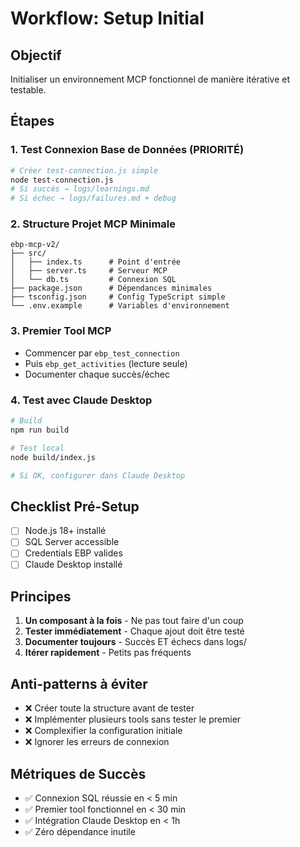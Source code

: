 # Workflow: Setup Initial

## Objectif
Initialiser un environnement MCP fonctionnel de manière itérative et testable.

## Étapes

### 1. Test Connexion Base de Données (PRIORITÉ)
```bash
# Créer test-connection.js simple
node test-connection.js
# Si succès → logs/learnings.md
# Si échec → logs/failures.md + debug
```

### 2. Structure Projet MCP Minimale
```
ebp-mcp-v2/
├── src/
│   ├── index.ts      # Point d'entrée
│   ├── server.ts     # Serveur MCP
│   └── db.ts         # Connexion SQL
├── package.json      # Dépendances minimales
├── tsconfig.json     # Config TypeScript simple
└── .env.example      # Variables d'environnement
```

### 3. Premier Tool MCP
- Commencer par `ebp_test_connection`
- Puis `ebp_get_activities` (lecture seule)
- Documenter chaque succès/échec

### 4. Test avec Claude Desktop
```bash
# Build
npm run build

# Test local
node build/index.js

# Si OK, configurer dans Claude Desktop
```

## Checklist Pré-Setup
- [ ] Node.js 18+ installé
- [ ] SQL Server accessible
- [ ] Credentials EBP valides
- [ ] Claude Desktop installé

## Principes
1. **Un composant à la fois** - Ne pas tout faire d'un coup
2. **Tester immédiatement** - Chaque ajout doit être testé
3. **Documenter toujours** - Succès ET échecs dans logs/
4. **Itérer rapidement** - Petits pas fréquents

## Anti-patterns à éviter
- ❌ Créer toute la structure avant de tester
- ❌ Implémenter plusieurs tools sans tester le premier
- ❌ Complexifier la configuration initiale
- ❌ Ignorer les erreurs de connexion

## Métriques de Succès
- ✅ Connexion SQL réussie en < 5 min
- ✅ Premier tool fonctionnel en < 30 min
- ✅ Intégration Claude Desktop en < 1h
- ✅ Zéro dépendance inutile